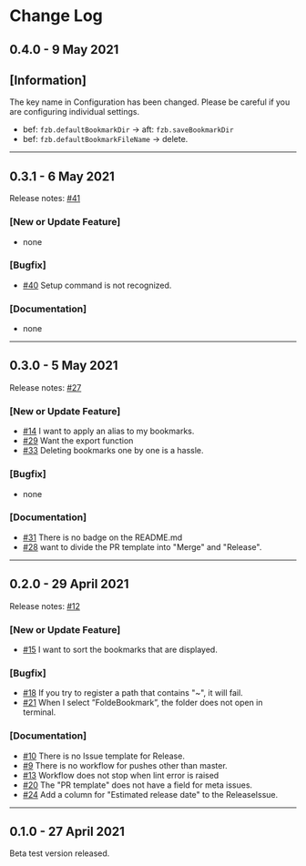 # Change Log

## 0.4.0 - 9 May 2021

## [Information]

The key name in Configuration has been changed.
Please be careful if you are configuring individual settings.

- bef: `fzb.defaultBookmarkDir` → aft: `fzb.saveBookmarkDir`
- bef: `fzb.defaultBookmarkFileName` → delete.

***

## 0.3.1 - 6 May 2021

Release notes: [#41](https://github.com/atEaE/fuzzy-bookmarks/issues/41)

### [New or Update Feature]

- none

### [Bugfix]

- [#40](https://github.com/atEaE/fuzzy-bookmarks/issues/40) Setup command is not recognized.

### [Documentation]

- none

***

## 0.3.0 - 5 May 2021

Release notes: [#27](https://github.com/atEaE/fuzzy-bookmarks/issues/27)

### [New or Update Feature]

- [#14](https://github.com/atEaE/fuzzy-bookmarks/issues/14) I want to apply an alias to my bookmarks.
- [#29](https://github.com/atEaE/fuzzy-bookmarks/issues/29) Want the export function
- [#33](https://github.com/atEaE/fuzzy-bookmarks/issues/33) Deleting bookmarks one by one is a hassle.

### [Bugfix]

- none

### [Documentation]

- [#31](https://github.com/atEaE/fuzzy-bookmarks/issues/31) There is no badge on the README.md
- [#28](https://github.com/atEaE/fuzzy-bookmarks/issues/28) want to divide the PR template into "Merge" and "Release".

***

## 0.2.0 - 29 April 2021

Release notes: [#12](https://github.com/atEaE/fuzzy-bookmarks/issues/12)

### [New or Update Feature]

- [#15](https://github.com/atEaE/fuzzy-bookmarks/issues/15) I want to sort the bookmarks that are displayed.

### [Bugfix]

- [#18](https://github.com/atEaE/fuzzy-bookmarks/issues/18) If you try to register a path that contains "~", it will fail.
- [#21](https://github.com/atEaE/fuzzy-bookmarks/issues/21) When I select ”FoldeBookmark”, the folder does not open in terminal.

### [Documentation]

- [#10](https://github.com/atEaE/fuzzy-bookmarks/issues/10) There is no Issue template for Release.
- [#9](https://github.com/atEaE/fuzzy-bookmarks/issues/9) There is no workflow for pushes other than master.
- [#13](https://github.com/atEaE/fuzzy-bookmarks/issues/13) Workflow does not stop when lint error is raised
- [#20](https://github.com/atEaE/fuzzy-bookmarks/issues/20) The "PR template" does not have a field for meta issues.
- [#24](https://github.com/atEaE/fuzzy-bookmarks/issues/24) Add a column for "Estimated release date" to the ReleaseIssue.

***

## 0.1.0 - 27 April 2021

Beta test version released.

